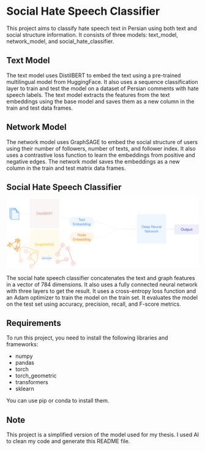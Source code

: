 # Social Hate Speech Classifier

This project aims to classify hate speech text in Persian using both text and social structure information. It consists of three models: text_model, network_model, and social_hate_classifier.

## Text Model

The text model uses DistilBERT to embed the text using a pre-trained multilingual model from HuggingFace. It also uses a sequence classification layer to train and test the model on a dataset of Persian comments with hate speech labels. The text model extracts the features from the text embeddings using the base model and saves them as a new column in the train and test data frames.

## Network Model

The network model uses GraphSAGE to embed the social structure of users using their number of followers, number of texts, and follower index. It also uses a contrastive loss function to learn the embeddings from positive and negative edges. The network model saves the embeddings as a new column in the train and test matrix data frames.

## Social Hate Speech Classifier

![Social Hate Speech Classifier](./img/social-hate-classifier.png)

The social hate speech classifier concatenates the text and graph features in a vector of 784 dimensions. It also uses a fully connected neural network with three layers to get the result. It uses a cross-entropy loss function and an Adam optimizer to train the model on the train set. It evaluates the model on the test set using accuracy, precision, recall, and F-score metrics.

## Requirements

To run this project, you need to install the following libraries and frameworks:

- numpy
- pandas
- torch
- torch_geometric
- transformers
- sklearn

You can use pip or conda to install them.

## Note

This project is a simplified version of the model used for my thesis. I used AI to clean my code and generate this README file.
